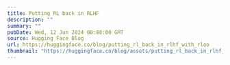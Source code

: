 ```yaml
---
title: Putting RL back in RLHF
description: ""
summary: ""
pubDate: Wed, 12 Jun 2024 00:00:00 GMT
source: Hugging Face Blog
url: https://huggingface.co/blog/putting_rl_back_in_rlhf_with_rloo
thumbnail: "https://huggingface.co/blog/assets/putting_rl_back_in_rlhf_with_rloo/thumbnail.png"
---
```



